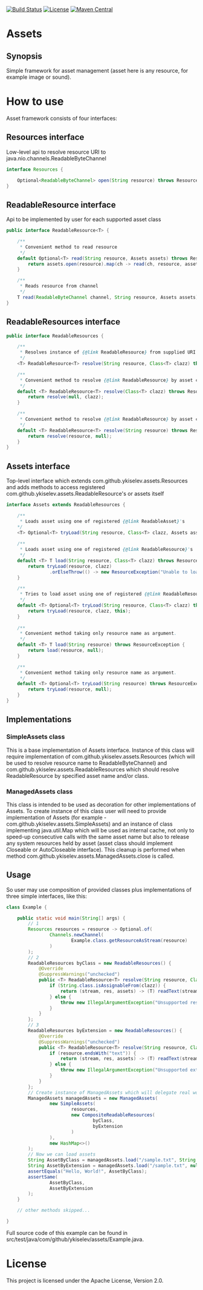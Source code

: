 [![Build Status](https://travis-ci.org/YKiselev/assets.svg?branch=master)](https://travis-ci.org/YKiselev/assets)
[![License](https://img.shields.io/badge/license-Apache%202.0-blue.svg)](https://www.apache.org/licenses/LICENSE-2.0)
[![Maven Central](https://img.shields.io/maven-central/v/com.github.ykiselev/assets.svg)](http://search.maven.org/#search%7Cgav%7C1%7Cg%3A%22com.github.ykiselev%22%20AND%20a%3A%22assets%22)

# Assets
## Synopsis

Simple framework for asset management (asset here is any resource, for example image or sound).

# How to use

Asset framework consists of four interfaces:

## Resources interface
Low-level api to resolve resource URI to java.nio.channels.ReadableByteChannel
```java
interface Resources {

    Optional<ReadableByteChannel> open(String resource) throws ResourceException;
}
```
## ReadableResource<T> interface
Api to be implemented by user for each supported asset class
```java
public interface ReadableResource<T> {

    /**
     * Convenient method to read resource
     */
    default Optional<T> read(String resource, Assets assets) throws ResourceException {
        return assets.open(resource).map(ch -> read(ch, resource, assets));
    }

    /**
     * Reads resource from channel
     */
    T read(ReadableByteChannel channel, String resource, Assets assets) throws ResourceException;
}
```
## ReadableResources interface
```java
public interface ReadableResources {

    /**
     * Resolves instance of {@link ReadableResource} from supplied URI and/or class.
     */
    <T> ReadableResource<T> resolve(String resource, Class<T> clazz) throws ResourceException;

    /**
     * Convenient method to resolve {@link ReadableResource} by asset class.
     */
    default <T> ReadableResource<T> resolve(Class<T> clazz) throws ResourceException {
        return resolve(null, clazz);
    }

    /**
     * Convenient method to resolve {@link ReadableResource} by asset class.
     */
    default <T> ReadableResource<T> resolve(String resource) throws ResourceException {
        return resolve(resource, null);
    }
}
```

## Assets interface
Top-level interface which extends com.github.ykiselev.assets.Resources and adds methods to access registered com.github.ykiselev.assets.ReadableResource's or assets itself
```java
interface Assets extends ReadableResources {

    /**
     * Loads asset using one of registered {@link ReadableAsset}'s
    */
    <T> Optional<T> tryLoad(String resource, Class<T> clazz, Assets assets) throws ResourceException;
    
    /**
     * Loads asset using one of registered {@link ReadableResource}'s
     */
    default <T> T load(String resource, Class<T> clazz) throws ResourceException {
        return tryLoad(resource, clazz)
                .orElseThrow(() -> new ResourceException("Unable to load " + resource));
    }

    /**
     * Tries to load asset using one of registered {@link ReadableResource}'s
     */
    default <T> Optional<T> tryLoad(String resource, Class<T> clazz) throws ResourceException {
        return tryLoad(resource, clazz, this);
    }
    
    /**
     * Convenient method taking only resource name as argument.
     */
    default <T> T load(String resource) throws ResourceException {
        return load(resource, null);
    }

    /**
     * Convenient method taking only resource name as argument.
     */
    default <T> Optional<T> tryLoad(String resource) throws ResourceException {
        return tryLoad(resource, null);
    }
}
```

## Implementations
### SimpleAssets class 
This is a base implementation of Assets interface. Instance of this class will require implementation of com.github.ykiselev.assets.Resources (which will be 
used to resolve resource name to ReadableByteChannel) and com.github.ykiselev.assets.ReadableResources which should resolve ReadableResource by specified asset name and/or class.

### ManagedAssets class 
This class is intended to be used as decoration for other implementations of Assets. To create instance of this class user will need to provide implementation 
of Assets (for example - com.github.ykiselev.assets.SimpleAssets) and an instance of class implementing java.util.Map which will be used as internal cache, not 
only to speed-up consecutive calls with the same asset name but also to release any system resources held by asset (asset class should implement Closeable or 
AutoCloseable interface). This cleanup is performed when method com.github.ykiselev.assets.ManagedAssets.close is called.  

## Usage
So user may use composition of provided classes plus implementations of three simple interfaces, like this:
```java
class Example {

    public static void main(String[] args) {
        // 1
        Resources resources = resource -> Optional.of(
                Channels.newChannel(
                        Example.class.getResourceAsStream(resource)
                )
        );
        // 2
        ReadableResources byClass = new ReadableResources() {
            @Override
            @SuppressWarnings("unchecked")
            public <T> ReadableResource<T> resolve(String resource, Class<T> clazz) throws ResourceException {
                if (String.class.isAssignableFrom(clazz)) {
                    return (stream, res, assets) -> (T) readText(stream);
                } else {
                    throw new IllegalArgumentException("Unsupported resource class:" + clazz);
                }
            }
        };
        // 3
        ReadableResources byExtension = new ReadableResources() {
            @Override
            @SuppressWarnings("unchecked")
            public <T> ReadableResource<T> resolve(String resource, Class<T> clazz) throws ResourceException {
                if (resource.endsWith("text")) {
                    return (stream, res, assets) -> (T) readText(stream);
                } else {
                    throw new IllegalArgumentException("Unsupported extension:" + resource);
                }
            }
        };
        // Create instance of ManagedAssets which will delegate real work to SimpleAssets
        ManagedAssets managedAssets = new ManagedAssets(
                new SimpleAssets(
                        resources,
                        new CompositeReadableResources(
                                byClass,
                                byExtension
                        )
                ),
                new HashMap<>()
        );
        // Now we can load assets
        String AssetByClass = managedAssets.load("/sample.txt", String.class);
        String AssetByExtension = managedAssets.load("/sample.txt", null);
        assertEquals("Hello, World!", AssetByClass);
        assertSame(
                AssetByClass,
                AssetByExtension
        );
    }

    // other methods skipped...

}
```
Full source code of this example can be found in src/test/java/com/github/ykiselev/assets/Example.java.

# License

This project is licensed under the Apache License, Version 2.0.